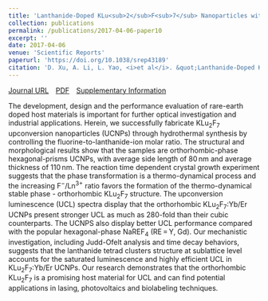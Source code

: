 ```yaml
---
title: 'Lanthanide-Doped KLu<sub>2</sub>F<sub>7</sub> Nanoparticles with High Upconversion Luminescence Performance: A Comparative Study by Judd-Ofelt Analysis and Energy Transfer Mechanistic Investigation'
collection: publications
permalink: /publications/2017-04-06-paper10
excerpt: ''
date: 2017-04-06
venue: 'Scientific Reports'
paperurl: 'https://doi.org/10.1038/srep43189'
citation: 'D. Xu, A. Li, L. Yao, <i>et al</i>. &quot;Lanthanide-Doped KLu<sub>2</sub>F<sub>7</sub> Nanoparticles with High Upconversion Luminescence Performance: A Comparative Study by Judd-Ofelt Analysis and Energy Transfer Mechanistic Investigation&quot;, <i>Scientific Reports</i>, 2017, 7: 43189.'
---
```

[Journal URL](https://www.nature.com/articles/srep43189)&emsp;[PDF](files/paper10.pdf)&emsp;[Supplementary Information](files/paper10-si.pdf)

The development, design and the performance evaluation of rare-earth doped host materials is important for further optical investigation and industrial applications. Herein, we successfully fabricate KLu<sub>2</sub>F<sub>7</sub> upconversion nanoparticles (UCNPs) through hydrothermal synthesis by controlling the fluorine-to-lanthanide-ion molar ratio. The structural and morphological results show that the samples are orthorhombic-phase hexagonal-prisms UCNPs, with average side length of 80 nm and average thickness of 110 nm. The reaction time dependent crystal growth experiment suggests that the phase transformation is a thermo-dynamical process and the increasing F<sup>−</sup>/Ln<sup>3+</sup> ratio favors the formation of the thermo-dynamical stable phase - orthorhombic KLu<sub>2</sub>F<sub>7</sub> structure. The upconversion luminescence (UCL) spectra display that the orthorhombic KLu<sub>2</sub>F<sub>7</sub>:Yb/Er UCNPs present stronger UCL as much as 280-fold than their cubic counterparts. The UCNPS also display better UCL performance compared with the popular hexagonal-phase NaREF<sub>4</sub> (RE = Y, Gd). Our mechanistic investigation, including Judd-Ofelt analysis and time decay behaviors, suggests that the lanthanide tetrad clusters structure at sublattice level accounts for the saturated luminescence and highly efficient UCL in KLu<sub>2</sub>F<sub>7</sub>:Yb/Er UCNPs. Our research demonstrates that the orthorhombic KLu<sub>2</sub>F<sub>7</sub> is a promising host material for UCL and can find potential applications in lasing, photovoltaics and biolabeling techniques.
